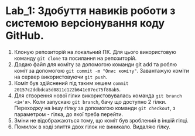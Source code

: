 # Lab_1: Здобуття навиків роботи з системою версіонування коду GitHub.

1. Клоную репозиторій на локальний ПК. Для цього використовую команду `git clone` та посилання на репозиторій.
2. Додаю файл для коміту за допомогою команди git add та роблю коміт за допомогою `git commit -m "Опис коміту"`. Завантажую коміти на сервер використовуючи `git push`.
3. Коміт був здійснений під таким хешем `commit 20157c2ddbdca5d0811c122b641e07ec75f88ab5`.
4. Для створення нової гілки використовувалась команда `git branch <ім'я>`. Коли запускаю `git branch`, бачу що доступно 2 гілки. Переходжу на іншу гілку за допомогою команди `git checkout`, з параметром - гілка, до якої треба перейти.
5. Зміни не відображаються тому, що коміт був зроблений в іншій гілці.
6. Помилок в ході злиття двох гілок не виникало. Видаляю гілку.